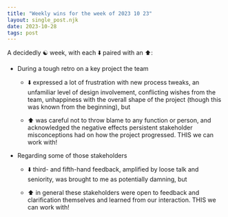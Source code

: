 ```yaml
---
title: "Weekly wins for the week of 2023 10 23"
layout: single_post.njk
date: 2023-10-28
tags: post
---
```


A decidedly ☯️ week, with each ⬇️ paired with an ⬆️:

- During a tough retro on a key project the team
    - ⬇️ expressed a lot of frustration with new process tweaks, an unfamiliar level of design involvement, conflicting wishes from the team, unhappiness with the overall shape of the project (though this was known from the beginning), but
    
    - ⬆️ was careful not to throw blame to any function or person, and acknowledged the negative effects persistent stakeholder misconceptions had on how the project progressed. THIS we can work with!

- Regarding some of those stakeholders
    - ⬇️ third- and fifth-hand feedback, amplified by loose talk and seniority, was brought to me as potentially damning, but
    
    - ⬆️ in general these stakeholders were open to feedback and clarification themselves and learned from our interaction. THIS we can work with!
